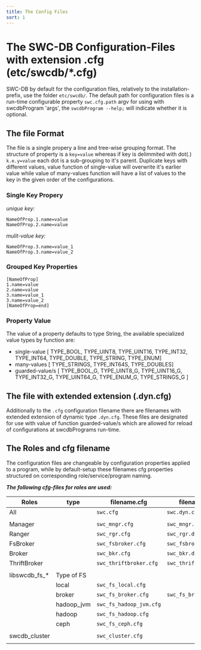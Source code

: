 ```yaml
---
title: The Config Files
sort: 1
---
```



# The SWC-DB Configuration-Files with extension .cfg (etc/swcdb/*.cfg)
SWC-DB by default for the configuration files, relatively to the installation-prefix, use the folder `etc/swcdb/`. The default path for configuration files is a run-time configurable property `swc.cfg.path` argv for using with swcdbProgram 'args', the ```swcdbProgram --help;``` will indicate whether it is optional.


## The file Format
The file is a single propery a line and tree-wise grouping format.
The structure of property is a ```key=value``` whereas if key is delimmited with dot(.) ```k.e.y=value``` each dot is a sub-grouping to it's parent.
Duplicate keys with different values, value function of single-value will overwrite it's earlier value while value of many-values function will have a list of values to the key in the given order of the configurations.


### Single Key Propery
_unique key:_
```
NameOfProp.1.name=value
NameOfProp.2.name=value
```
_mulit-value key:_
```
NameOfProp.3.name=value_1
NameOfProp.3.name=value_2
```

### Grouped Key Properties
```
[NameOfProp]
1.name=value
2.name=value
3.name=value_1
3.name=value_2
[NameOfProp=end]
```

### Property Value
The value of a property defaults to type String, the available specialized value types by function are:
  * single-value [
  TYPE_BOOL,
  TYPE_UINT8,
  TYPE_UINT16,
  TYPE_INT32,
  TYPE_INT64,
  TYPE_DOUBLE,
  TYPE_STRING,
  TYPE_ENUM]
  * many-values [
  TYPE_STRINGS,
  TYPE_INT64S,
  TYPE_DOUBLES]
  * guarded-value/s [
  TYPE_BOOL_G,
  TYPE_UINT8_G,
  TYPE_UINT16_G,
  TYPE_INT32_G,
  TYPE_UINT64_G,
  TYPE_ENUM_G,
  TYPE_STRINGS_G
  ]


## The file with extended extension (.dyn.cfg)
Additionally to the `.cfg` configuration filename there are filenames with extended extension of dynamic type `.dyn.cfg`. These files are designated for use with value of function guarded-value/s which are allowed for reload of configurations at swcdbPrograms run-time.


## The Roles and cfg filename
The configuration files are changeable by configuration properties applied to a program, while by default-setup these
filenames cfg properties structured on corresponding role/service/program naming.

_**The following cfg-files for roles are used:**_

| Roles         |  type       | filename.cfg                | filename.dyn.cfg               |
| ---           | ---         | ---                         | ---                            |
| All           |             | ```swc.cfg```               | ```swc.dyn.cfg```              |
|               |             |                             |                                |
| Manager       |             | ```swc_mngr.cfg```          | ```swc_mngr.dyn.cfg```         |
| Ranger        |             | ```swc_rgr.cfg```           | ```swc_rgr.dyn.cfg```          |
| FsBroker      |             | ```swc_fsbroker.cfg```      | ```swc_fsbroker.dyn.cfg```     |
| Broker        |             | ```swc_bkr.cfg```           | ```swc_bkr.dyn.cfg```          |
| ThriftBroker  |             | ```swc_thriftbroker.cfg```  | ```swc_thriftbroker.dyn.cfg``` |
|               |             |                             |                                |
| libswcdb_fs_* | Type of FS  |                             |                                |
|               | local       | ```swc_fs_local.cfg```      |                                |
|               | broker      | ```swc_fs_broker.cfg```     | ```swc_fs_broker.dyn.cfg```    |
|               | hadoop_jvm  | ```swc_fs_hadoop_jvm.cfg``` |                                |
|               | hadoop      | ```swc_fs_hadoop.cfg```     |                                |
|               | ceph        | ```swc_fs_ceph.cfg```       |                                |
|               |             |                             |                                |
| swcdb_cluster |             | ```swc_cluster.cfg```       |                                |
|               |             |                             |                                |


